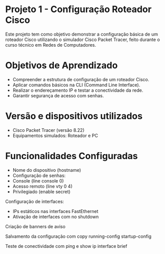 # Projeto 1 - Configuração Roteador Cisco
Este projeto tem como objetivo demonstrar a configuração básica de um roteador Cisco utilizando o simulador Cisco Packet Tracer, feito durante o curso técnico em Redes de Computadores.

# Objetivos de Aprendizado
- Compreender a estrutura de configuração de um roteador Cisco.
- Aplicar comandos básicos na CLI (Command Line Interface).
- Realizar o endereçamento IP e testar a conectividade da rede.
- Garantir segurança de acesso com senhas.

# Versão e dispositivos utilizados
- Cisco Packet Tracer (versão 8.22)
- Equipamentos simulados: Roteador e PC

# Funcionalidades Configuradas
- Nome do dispositivo (hostname)
- Configuração de senhas:
- Console (line console 0)
- Acesso remoto (line vty 0 4)
- Privilegiado (enable secret)


Configuração de interfaces:
- IPs estáticos nas interfaces FastEthernet 
- Ativação de interfaces com no shutdown


Criação de banners de aviso

Salvamento da configuração com copy running-config startup-config

Teste de conectividade com ping e show ip interface brief


